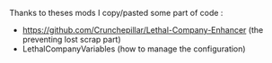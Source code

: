 
Thanks to theses mods I copy/pasted some part of code :

* https://github.com/Crunchepillar/Lethal-Company-Enhancer (the preventing lost scrap part)
* LethalCompanyVariables (how to manage the configuration)